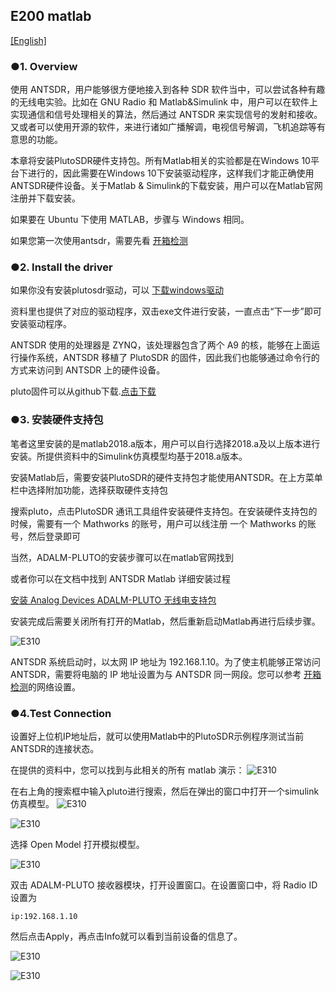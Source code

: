 ## E200 matlab 

[[English]](../../../../device_and_usage_manual/ANTSDR_E_Series_Module/ANTSDR_E310_Reference_Manual/AntsdrE310_matlab.html)

### ●1. Overview

使用 ANTSDR，用户能够很方便地接入到各种 SDR 软件当中，可以尝试各种有趣的无线电实验。比如在 GNU Radio 和 Matlab&Simulink 中，用户可以在软件上实现通信和信号处理相关的算法，然后通过 ANTSDR 来实现信号的发射和接收。又或者可以使用开源的软件，来进行诸如广播解调，电视信号解调，飞机追踪等有意思的功能。

本章将安装PlutoSDR硬件支持包。所有Matlab相关的实验都是在Windows 10平台下进行的，因此需要在Windows 10下安装驱动程序，这样我们才能正确使用ANTSDR硬件设备。关于Matlab & Simulink的下载安装，用户可以在Matlab官网注册并下载安装。

如果要在 Ubuntu 下使用 MATLAB，步骤与 Windows 相同。

如果您第一次使用antsdr，需要先看 [开箱检测](./AntsdrE310_Unpacking_examination_cn.md)

### ●2. Install the driver

如果你没有安装plutosdr驱动，可以
[下载windows驱动](https://wiki.analog.com/university/tools/pluto/drivers/windows)

资料里也提供了对应的驱动程序，双击exe文件进行安装，一直点击“下一步”即可安装驱动程序。

ANTSDR 使用的处理器是 ZYNQ，该处理器包含了两个 A9 的核，能够在上面运行操作系统，ANTSDR 移植了 PlutoSDR 的固件，因此我们也能够通过命令行的方式来访问到 ANTSDR 上的硬件设备。

pluto固件可以从github下载.[点击下载](https://github.com/MicroPhase/antsdr-fw-patch/releases)

### ●3. 安装硬件支持包

笔者这里安装的是matlab2018.a版本，用户可以自行选择2018.a及以上版本进行安装。所提供资料中的Simulink仿真模型均基于2018.a版本。

安装Matlab后，需要安装PlutoSDR的硬件支持包才能使用ANTSDR。在上方菜单栏中选择附加功能，选择获取硬件支持包

搜索pluto，点击PlutoSDR 通讯工具组件安装硬件支持包。在安装硬件支持包的时候，需要有一个 Mathworks 的账号，用户可以线注册
一个 Mathworks 的账号，然后登录即可

当然，ADALM-PLUTO的安装步骤可以在matlab官网找到

或者你可以在文档中找到 ANTSDR Matlab 详细安装过程

[安装 Analog Devices ADALM-PLUTO 无线电支持包](https://ww2.mathworks.cn/help/comm/plutoradio/ug/install-support-package-for-pluto-radio.html)

安装完成后需要关闭所有打开的Matlab，然后重新启动Matlab再进行后续步骤。

![E310](./ANTSDR_E310_Reference_Manual.assets/E310_connect_.png)

ANTSDR 系统启动时，以太网 IP 地址为 192.168.1.10。为了使主机能够正常访问 ANTSDR，需要将电脑的 IP 地址设置为与 ANTSDR 同一网段。您可以参考 [开箱检测](./AntsdrE310_Unpacking_examination_cn.md)的网络设置。 


### ●4.Test Connection

设置好上位机IP地址后，就可以使用Matlab中的PlutoSDR示例程序测试当前ANTSDR的连接状态。

在提供的资料中，您可以找到与此相关的所有 matlab 演示：
![E310](./ANTSDR_E310_Reference_Manual.assets/matlab_all_demo.png)

在右上角的搜索框中输入pluto进行搜索，然后在弹出的窗口中打开一个simulink仿真模型。
![E310](./ANTSDR_E310_Reference_Manual.assets/matlab_pluto.png)

![E310](./ANTSDR_E310_Reference_Manual.assets/matlab_pluto_demo.png)

选择 Open Model 打开模拟模型。

![E310](./ANTSDR_E310_Reference_Manual.assets/matlab_ADALM-PLUTO.png)

双击 ADALM-PLUTO 接收器模块，打开设置窗口。在设置窗口中，将 Radio ID 设置为

```
ip:192.168.1.10
```

然后点击Apply，再点击Info就可以看到当前设备的信息了。

![E310](./ANTSDR_E310_Reference_Manual.assets/matlab_demo_infoip.png)

![E310](./ANTSDR_E310_Reference_Manual.assets/matlab_demo_info.png)


